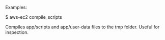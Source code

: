 Examples:

  $ aws-ec2 compile_scripts

Compiles app/scripts and app/user-data files to the tmp folder. Useful for inspection.
